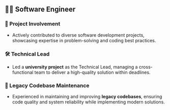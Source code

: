 ## 👨‍💻 Software Engineer

### 🚀 Project Involvement
- Actively contributed to diverse software development projects, showcasing expertise in problem-solving and coding best practices.

### 🛠️ Technical Lead
- Led a **university project** as the Technical Lead, managing a cross-functional team to deliver a high-quality solution within deadlines.

### 🔧 Legacy Codebase Maintenance
- Experienced in maintaining and improving **legacy codebases**, ensuring code quality and system reliability while implementing modern solutions.
